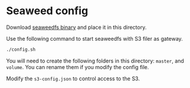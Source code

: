 # Seaweed config

Download [seaweedfs binary](https://github.com/seaweedfs/seaweedfs/releases) and place it in this directory.

Use the following command to start seaweedfs with S3 filer as gateway.

```bash
./config.sh
```

You will need to create the following folders in this directory: `master`, and `volume`. You can rename them if you modify the config file.

Modify the `s3-config.json` to control access to the S3.
